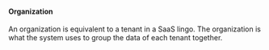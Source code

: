 #### Organization

An organization is equivalent to a tenant in a SaaS lingo. The organization is what the system uses to group the data of each tenant together.
